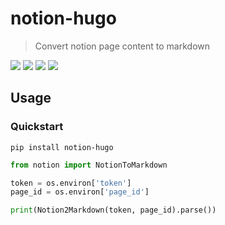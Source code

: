# notion-hugo

> Convert notion page content to markdown

[![](https://img.shields.io/pypi/v/notion-hugo.svg)](https://pypi.org/project/notion-hugo/)
[![](https://img.shields.io/pypi/pyversions/notion-hugo.svg)](https://pypi.org/project/notion-hugo/)
[![](https://img.shields.io/pypi/l/notion-hugo.svg)](https://pypi.org/project/notion-hugo/)
[![](https://github.com/gclm/notion-hugo/actions/workflows/publish-to-pypi.yml/badge.svg)](https://github.com/gclm/notion-hugo/actions/workflows/publish-to-pypi.yml)

## Usage

### Quickstart

`pip install notion-hugo`

```python
from notion import NotionToMarkdown

token = os.environ['token']
page_id = os.environ['page_id']

print(Notion2Markdown(token, page_id).parse())
```
